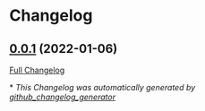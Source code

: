 # Changelog

## [0.0.1](https://github.com/T-Systems-MMS/terraform-helm/tree/0.0.1) (2022-01-06)

[Full Changelog](https://github.com/T-Systems-MMS/terraform-helm/compare/e5d3e92ce2ef9e0b575e48f9926e6ad14ce3c845...0.0.1)



\* *This Changelog was automatically generated by [github_changelog_generator](https://github.com/github-changelog-generator/github-changelog-generator)*
